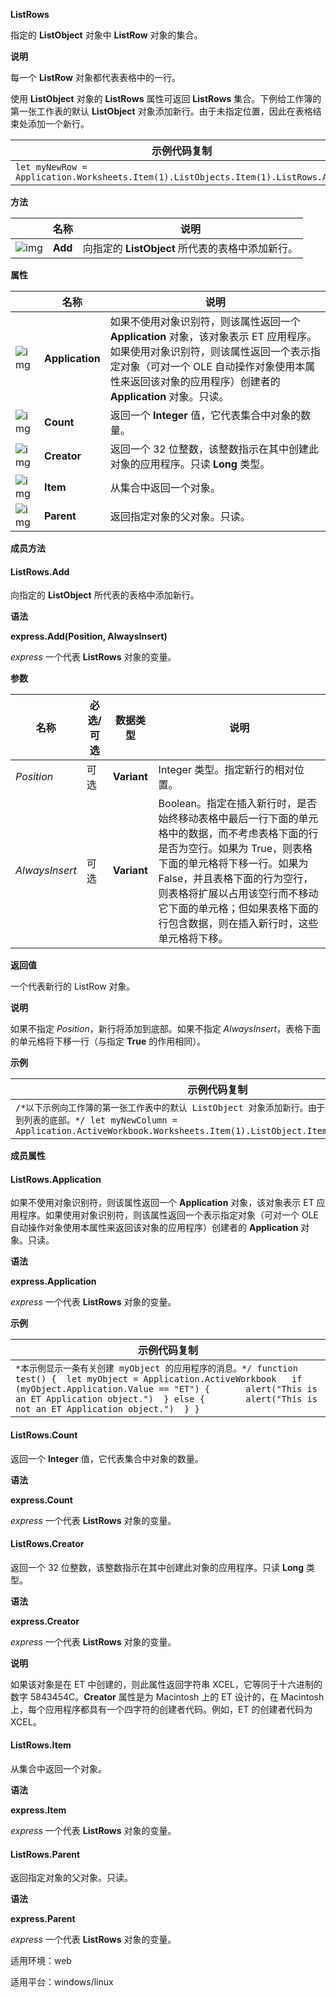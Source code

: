 **ListRows**



指定的 **ListObject** 对象中 **ListRow** 对象的集合。

**说明**

每一个 **ListRow** 对象都代表表格中的一行。

使用 **ListObject** 对象的 **ListRows** 属性可返回 **ListRows** 集合。下例给工作簿的第一张工作表的默认 **ListObject** 对象添加新行。由于未指定位置，因此在表格结束处添加一个新行。

| 示例代码复制                                                 |
| ------------------------------------------------------------ |
| `let myNewRow = Application.Worksheets.Item(1).ListObjects.Item(1).ListRows.Add()` |

**方法**

|                                                              | 名称    | 说明                                             |
| ------------------------------------------------------------ | ------- | ------------------------------------------------ |
| ![img](https://qn.cache.wpscdn.cn/encs/doc/office_v19/gif/methods.gif) | **Add** | 向指定的 **ListObject** 所代表的表格中添加新行。 |

**属性**

|                                                              | 名称            | 说明                                                         |
| ------------------------------------------------------------ | --------------- | ------------------------------------------------------------ |
| ![img](https://qn.cache.wpscdn.cn/encs/doc/office_v19/gif/properties.gif) | **Application** | 如果不使用对象识别符，则该属性返回一个 **Application** 对象，该对象表示 ET 应用程序。如果使用对象识别符，则该属性返回一个表示指定对象（可对一个 OLE 自动操作对象使用本属性来返回该对象的应用程序）创建者的 **Application** 对象。只读。 |
| ![img](https://qn.cache.wpscdn.cn/encs/doc/office_v19/gif/properties.gif) | **Count**       | 返回一个 **Integer** 值，它代表集合中对象的数量。            |
| ![img](https://qn.cache.wpscdn.cn/encs/doc/office_v19/gif/properties.gif) | **Creator**     | 返回一个 32 位整数，该整数指示在其中创建此对象的应用程序。只读 **Long** 类型。 |
| ![img](https://qn.cache.wpscdn.cn/encs/doc/office_v19/gif/properties.gif) | **Item**        | 从集合中返回一个对象。                                       |
| ![img](https://qn.cache.wpscdn.cn/encs/doc/office_v19/gif/properties.gif) | **Parent**      | 返回指定对象的父对象。只读。                                 |

**成员方法**

#### **ListRows.Add**

向指定的 **ListObject** 所代表的表格中添加新行。

**语法**

**express.Add(Position, AlwaysInsert)**

*express*   一个代表 **ListRows** 对象的变量。

**参数**

| **名称**       | **必选/可选** | **数据类型** | **说明**                                                     |
| -------------- | ------------- | ------------ | ------------------------------------------------------------ |
| *Position*     | 可选          | **Variant**  | Integer 类型。指定新行的相对位置。                           |
| *AlwaysInsert* | 可选          | **Variant**  | Boolean。指定在插入新行时，是否始终移动表格中最后一行下面的单元格中的数据，而不考虑表格下面的行是否为空行。如果为 True，则表格下面的单元格将下移一行。如果为 False，并且表格下面的行为空行，则表格将扩展以占用该空行而不移动它下面的单元格；但如果表格下面的行包含数据，则在插入新行时，这些单元格将下移。 |

**返回值**

一个代表新行的 ListRow 对象。

**说明**

如果不指定 *Position*，新行将添加到底部。如果不指定 *AlwaysInsert*，表格下面的单元格将下移一行（与指定 **True** 的作用相同）。

**示例**

| 示例代码复制                                                 |
| ------------------------------------------------------------ |
| `/*以下示例向工作簿的第一张工作表中的默认 ListObject 对象添加新行。由于未指定位置，新行将添加到列表的底部。*/ let myNewColumn = Application.ActiveWorkbook.Worksheets.Item(1).ListObject.Item(1).ListRows.Add()` |

**成员属性**

#### **ListRows.Application**

如果不使用对象识别符，则该属性返回一个 **Application** 对象，该对象表示 ET 应用程序。如果使用对象识别符，则该属性返回一个表示指定对象（可对一个 OLE 自动操作对象使用本属性来返回该对象的应用程序）创建者的 **Application** 对象。只读。

**语法**

**express.Application**

*express*   一个代表 **ListRows** 对象的变量。

**示例**

| 示例代码复制                                                 |
| ------------------------------------------------------------ |
| `*本示例显示一条有关创建 myObject 的应用程序的消息。*/ function test() { 	let myObject = Application.ActiveWorkbook 	if (myObject.Application.Value == "ET") { 		alert("This is an ET Application object.") 	} else { 		alert("This is not an ET Application object.") 	} }` |

#### **ListRows.Count**

返回一个 **Integer** 值，它代表集合中对象的数量。

**语法**

**express.Count**

*express*   一个代表 **ListRows** 对象的变量。

#### **ListRows.Creator**

返回一个 32 位整数，该整数指示在其中创建此对象的应用程序。只读 **Long** 类型。

**语法**

**express.Creator**

*express*   一个代表 **ListRows** 对象的变量。

**说明**

如果该对象是在 ET 中创建的，则此属性返回字符串 XCEL，它等同于十六进制的数字 5843454C。**Creator** 属性是为 Macintosh 上的 ET 设计的，在 Macintosh 上，每个应用程序都具有一个四字符的创建者代码。例如，ET 的创建者代码为 XCEL。

#### **ListRows.Item**

从集合中返回一个对象。

**语法**

**express.Item**

*express*   一个代表 **ListRows** 对象的变量。

#### **ListRows.Parent**

返回指定对象的父对象。只读。

**语法**

**express.Parent**

*express*   一个代表 **ListRows** 对象的变量。

适用环境：web

适用平台：windows/linux
